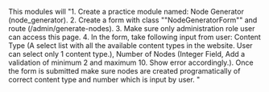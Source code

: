 This modules will 
"1. Create a practice module named: Node Generator (node_generator).
2. Create a form with class ""NodeGeneratorForm"" and route (/admin/generate-nodes).
3. Make sure only administration role user can access this page.
4. In the form, take following input from user: Content Type (A select list with  all the available content types in the website. User can select only 1 content type.), Number of Nodes (Integer Field, Add a validation of minimum 2 and maximum 10. Show error accordingly.). Once the form is submitted make sure nodes are created programatically of correct content type and number which is input by user. "